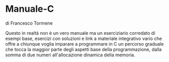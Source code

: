 # Manuale-C
di Francesco Tormene

Questo in realtà non è un vero manuale ma un eserciziario corredato di esempi base, esercizi con soluzioni e link a materiale integrativo vario che offre a chiunque voglia imparare a programmare in C un percorso graduale che tocca la maggior parte degli aspetti base della programmazione, dalla somma di due numeri all'allocazione dinamica della memoria.